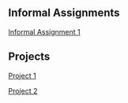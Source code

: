 ## Informal Assignments

[Informal Assignment 1](https://kemckee.github.io/Data146/informal_exercise1.html)

## Projects 

[Project 1](https://kemckee.github.io/Data146/project1.html)

[Project 2](https://kemckee.github.io/Data146/project2.html)
